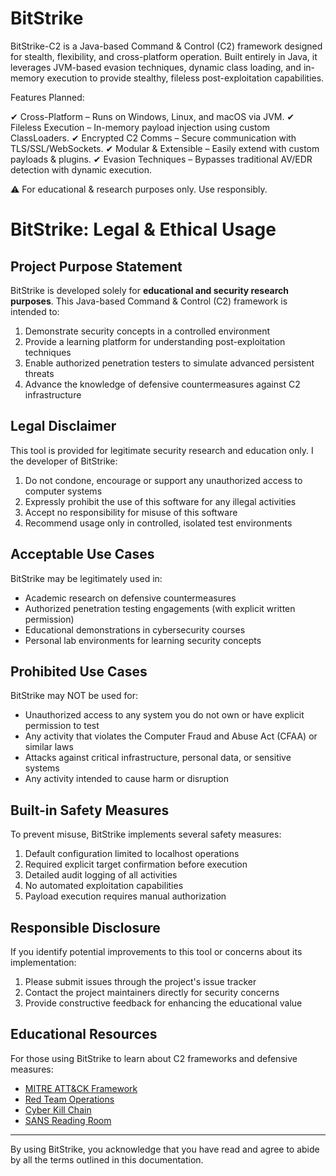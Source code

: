 # BitStrike
BitStrike-C2 is a Java-based Command &amp; Control (C2) framework designed for stealth, flexibility, and cross-platform operation. Built entirely in Java, it leverages JVM-based evasion techniques, dynamic class loading, and in-memory execution to provide stealthy, fileless post-exploitation capabilities.

Features Planned:

✔ Cross-Platform – Runs on Windows, Linux, and macOS via JVM.
✔ Fileless Execution – In-memory payload injection using custom ClassLoaders.
✔ Encrypted C2 Comms – Secure communication with TLS/SSL/WebSockets.
✔ Modular & Extensible – Easily extend with custom payloads & plugins.
✔ Evasion Techniques – Bypasses traditional AV/EDR detection with dynamic execution.

⚠ For educational & research purposes only. Use responsibly.
# BitStrike: Legal & Ethical Usage

## Project Purpose Statement

BitStrike is developed solely for **educational and security research purposes**. This Java-based Command & Control (C2) framework is intended to:

1. Demonstrate security concepts in a controlled environment
2. Provide a learning platform for understanding post-exploitation techniques
3. Enable authorized penetration testers to simulate advanced persistent threats
4. Advance the knowledge of defensive countermeasures against C2 infrastructure

## Legal Disclaimer

This tool is provided for legitimate security research and education only. I the developer of BitStrike:

1. Do not condone, encourage or support any unauthorized access to computer systems
2. Expressly prohibit the use of this software for any illegal activities
3. Accept no responsibility for misuse of this software
4. Recommend usage only in controlled, isolated test environments

## Acceptable Use Cases

BitStrike may be legitimately used in:

- Academic research on defensive countermeasures
- Authorized penetration testing engagements (with explicit written permission)
- Educational demonstrations in cybersecurity courses
- Personal lab environments for learning security concepts

## Prohibited Use Cases

BitStrike may NOT be used for:

- Unauthorized access to any system you do not own or have explicit permission to test
- Any activity that violates the Computer Fraud and Abuse Act (CFAA) or similar laws
- Attacks against critical infrastructure, personal data, or sensitive systems
- Any activity intended to cause harm or disruption

## Built-in Safety Measures

To prevent misuse, BitStrike implements several safety measures:

1. Default configuration limited to localhost operations
2. Required explicit target confirmation before execution
3. Detailed audit logging of all activities
4. No automated exploitation capabilities
5. Payload execution requires manual authorization

## Responsible Disclosure

If you identify potential improvements to this tool or concerns about its implementation:

1. Please submit issues through the project's issue tracker
2. Contact the project maintainers directly for security concerns
3. Provide constructive feedback for enhancing the educational value

## Educational Resources

For those using BitStrike to learn about C2 frameworks and defensive measures:

- [MITRE ATT&CK Framework](https://attack.mitre.org/)
- [Red Team Operations](https://redteam.guide/)
- [Cyber Kill Chain](https://www.lockheedmartin.com/en-us/capabilities/cyber/cyber-kill-chain.html)
- [SANS Reading Room](https://www.sans.org/reading-room/)


---------------------------------------------------------------------------------------------------------------------------

By using BitStrike, you acknowledge that you have read and agree to abide by all the terms outlined in this documentation.

